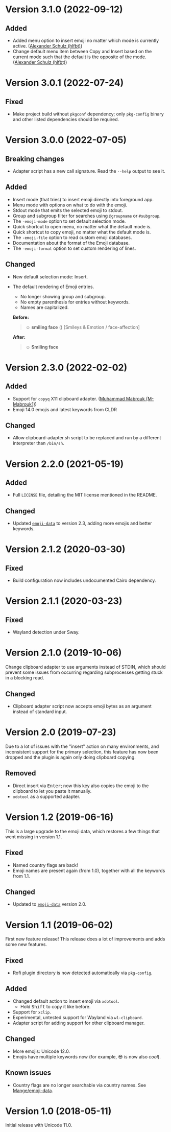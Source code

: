 # Version 3.1.0 (2022-09-12)

## Added

* Added menu option to insert emoji no matter which mode is currently active.
  ([Alexander Schulz (hlfbt)](https://github.com/hlfbt))
* Change default menu item between Copy and Insert based on the current mode
  such that the default is the opposite of the mode. ([Alexander Schulz
  (hlfbt)](https://github.com/hlfbt))

# Version 3.0.1 (2022-07-24)

## Fixed

* Make project build without `pkgconf` dependency; only `pkg-config` binary
  and other listed dependencies should be required.

# Version 3.0.0 (2022-07-05)

## Breaking changes

* Adapter script has a new call signature. Read the `--help` output to see it.

## Added

* Insert mode (that tries) to insert emoji directly into foreground app.
* Menu mode with options on what to do with the emoji.
* Stdout mode that emits the selected emoji to stdout.
* Group and subgroup filter for searches using `@groupname` or `#subgroup`.
* The `-emoji-mode` option to set default selection mode.
* Quick shortcut to open menu, no matter what the default mode is.
* Quick shortcut to copy emoji, no matter what the default mode is.
* The `-emoji-file` option to read custom emoji databases.
* Documentation about the format of the Emoji database.
* The `-emoji-format` option to set custom rendering of lines.

## Changed

* New default selection mode: Insert.
* The default rendering of Emoji entries.
  * No longer showing group and subgroup.
  * No empty parenthesis for entries without keywords.
  * Names are capitalized.

  **Before:**
  > ☺️ **smiling face** () [Smileys & Emotion / face-affection]

  **After:**
  > ☺️ **Smiling face**

# Version 2.3.0 (2022-02-02)

## Added

* Support for `copyq` X11 clipboard adapter. ([Muhammad Mabrouk
  (M-Mabrouk1)](https://github.com/M-Mabrouk1))
* Emoji 14.0 emojis and latest keywords from CLDR

## Changed

* Allow clipboard-adapter.sh script to be replaced and run by a different
  interpreter than `/bin/sh`.

# Version 2.2.0 (2021-05-19)

## Added

* Full `LICENSE` file, detailing the MIT license mentioned in the README.

## Changed

* Updated [`emoji-data`][emoji-data] to version 2.3, adding more emojis and
  better keywords.

# Version 2.1.2 (2020-03-30)

## Fixed

* Build configuration now includes undocumented Cairo dependency.

# Version 2.1.1 (2020-03-23)

## Fixed

* Wayland detection under Sway.

# Version 2.1.0 (2019-10-06)

Change clipboard adapter to use arguments instead of STDIN, which should
prevent some issues from occurring regarding subprocesses getting stuck in a
blocking read.

## Changed

* Clipboard adapter script now accepts emoji bytes as an argument instead of
  standard input.

# Version 2.0 (2019-07-23)

Due to a lot of issues with the "insert" action on many environments, and
inconsistent support for the primary selection, this feature has now been
dropped and the plugin is again only doing clipboard copying.

## Removed

* Direct insert via <kbd>Enter</kbd>; now this key also copies the emoji to the
  clipboard to let you paste it manually.
* `xdotool` as a supported adapter.

# Version 1.2 (2019-06-16)

This is a large upgrade to the emoji data, which restores a few things that
went missing in version 1.1.

## Fixed

* Named country flags are back!
* Emoji names are present again (from 1.0), together with all the keywords from
  1.1.

## Changed

* Updated to [`emoji-data`][emoji-data] version 2.0.

# Version 1.1 (2019-06-02)

First new feature release! This release does a lot of improvements and adds
some new features.

## Fixed

* Rofi plugin directory is now detected automatically via `pkg-config`.

## Added

* Changed default action to insert emoji via `xdotool`.
  * Hold <kbd>Shift</kbd> to copy it like before.
* Support for `xclip`.
* Experimental, untested support for Wayland via `wl-clipboard`.
* Adapter script for adding support for other clipboard manager.

## Changed

* More emojis: Unicode 12.0.
* Emojis have multiple keywords now (for example, 😎 is now also *cool*).

## Known issues

* Country flags are no longer searchable via country names. See
  [Mange/emoji-data][emoji-data].

[emoji-data]: https://github.com/Mange/emoji-data

# Version 1.0 (2018-05-11)

Initial release with Unicode 11.0.

